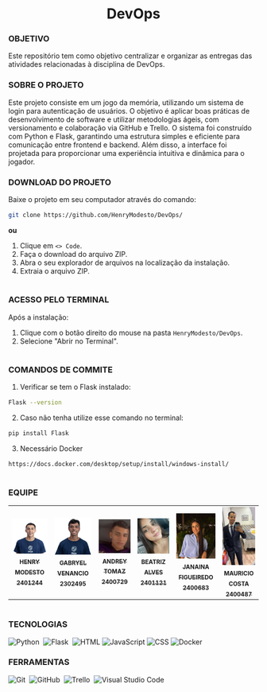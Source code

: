 <h1 align=center> DevOps </h1>

### OBJETIVO

Este repositório tem como objetivo centralizar e organizar as entregas das atividades relacionadas à disciplina de DevOps.


### SOBRE O PROJETO

Este projeto consiste em um jogo da memória, utilizando um sistema de login para autenticação de usuários. O objetivo é aplicar boas práticas de desenvolvimento de software e utilizar metodologias ágeis, com versionamento e colaboração via GitHub e Trello. 
O sistema foi construído com Python e Flask, garantindo uma estrutura simples e eficiente para comunicação entre frontend e backend. Além disso, a interface foi projetada para proporcionar uma experiência intuitiva e dinâmica para o jogador.


### DOWNLOAD DO PROJETO

Baixe o projeto em seu computador através do comando:

```bash
git clone https://github.com/HenryModesto/DevOps/
```

**ou**

1. Clique em `<> Code`.
2. Faça o download do arquivo ZIP.
3. Abra o seu explorador de arquivos na localização da instalação.
4. Extraia o arquivo ZIP.

#
### ACESSO PELO TERMINAL 

Após a instalação:

1. Clique com o botão direito do mouse na pasta `HenryModesto/DevOps`.
2. Selecione "Abrir no Terminal".

#
### COMANDOS DE COMMITE

1. Verificar se tem o Flask instalado:

```bash
Flask --version
```

2. Caso não tenha utilize esse comando no terminal:

```bash
pip install Flask
```

3. Necessário Docker

```bash
https://docs.docker.com/desktop/setup/install/windows-install/
```

#
### EQUIPE

<table align="center">
  <tr>
    <td align="center">
      <a href="https://github.com/HenryModesto" title="Github Henry">
        <img src="Pictures/HENRYZ.jfif" width="180px;" heigth="200px;" alt="Foto de Henry Oliveira Modesto De Jesus"/><br>
        <sub>
          <b>HENRY MODESTO</b><br>
          <b>2401244</b>
        </sub>
      </a>
    </td>
    <td align="center">
      <a href="https://github.com/GabryelVenancio" title="Github Gabryel Venancio">
        <img src="Pictures/Cleffs.jpeg" width="180px;" alt="Foto de Gabryel Venancio Cleffs do Nascimento"/><br>
        <sub>
          <b>GABRYEL VENANCIO</b><br>
          <b>2302495</b>
        </sub>
      </a>
    </td>
    <td align="center">
      <a href="https://github.com/AndreyT1224" title="Github Andrey">
        <img src="Pictures/ANDREW.jpeg" width="172px;" alt="Foto de Andrey Tomaz Silva Alves "/><br>
        <sub>
          <b>ANDREY TOMAZ</b><br>
          <b>2400729</b>
        </sub>
      </a>
    </td>
    <td align="center">
      <a href="https://github.com/Biiaiiab" title="Github Beatriz">
        <img src="Pictures/Bia.jpeg" width="160px;" alt="Foto Beatriz do Carmo Alves"/><br>
        <sub>
          <b>BEATRIZ ALVES</b><br>
          <b>2401121</b>
        </sub>
      </a>
    </td>
     <td align="center">
      <a href="https://github.com/JanainaFi" title="Github Janaina">
        <img src="Pictures/Jana.jpeg" width="160px;" alt="Foto Janaina da Silva Figueiredo"/><br>
        <sub>
          <b>JANAINA FIGUEIREDO</b><br>
          <b>2400683</b>
        </sub>
      </a>
    </td>
    <td align="center">
      <a href="https://github.com/mauricio003" title="Github Mauricio">
        <img src="Pictures/Mauricio.jpeg" width="120px;" alt="Foto Mauricio Costa"/><br>
        <sub>
          <b>MAURICIO COSTA</b><br>
          <b>2400487</b>
        </sub>
      </a>
    </td>
    
  </tr>
</table>

#
### TECNOLOGIAS
![Python](https://img.shields.io/badge/Python-0D1117?style=for-the-badge&logo=python&logoColor=yellow&labelColor=0D1117)&nbsp;
![Flask](https://img.shields.io/badge/Flask-0D1117?style=for-the-badge&logo=flask&logoColor=white&labelColor=0D1117)&nbsp;
![HTML](https://img.shields.io/badge/HTML-0D1117?style=for-the-badge&logo=html5&logoColor=red&labelColor=0D1117)
![JavaScript](https://img.shields.io/badge/JavaScript-0D1117?style=for-the-badge&logo=javascript&logoColor=yellow&labelColor=0D1117)
![CSS](https://img.shields.io/badge/CSS-0D1117?style=for-the-badge&logo=css3&logoColor=blue&labelColor=0D1117)
![Docker](https://img.shields.io/badge/Docker-0D1117?style=for-the-badge&logo=docker&logoColor=blue&labelColor=0D1117)

### FERRAMENTAS

![Git](https://img.shields.io/badge/Git-0D1117?style=for-the-badge&logo=Git&logoColor=white&labelColor=0D1117)&nbsp;
![GitHub](https://img.shields.io/badge/-GitHub-0D1117?style=for-the-badge&logo=github&labelColor=0D1117)&nbsp;
![Trello](https://img.shields.io/badge/Trello-0D1117?style=for-the-badge&logo=Trello&logoColor=white&labelColor=0D1117)&nbsp;
![Visual Studio Code](https://img.shields.io/badge/Visual_Studio_Code-0D1117?style=for-the-badge&logo=visual-studio-code&logoColor=007ACC&labelColor=0D1117)
